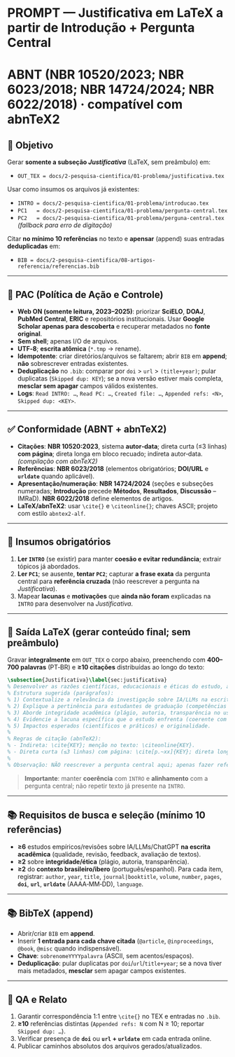 # PROMPT — **Justificativa** em LaTeX a partir de **Introdução** + **Pergunta Central**
# ABNT (NBR 10520/2023; NBR 6023/2018; NBR 14724/2024; NBR 6022/2018) · compatível com **abnTeX2**

## 🎯 Objetivo
Gerar **somente a subseção _Justificativa_** (LaTeX, sem preâmbulo) em:
- `OUT_TEX = docs/2-pesquisa-cientifica/01-problema/justificativa.tex`

Usar como insumos os arquivos já existentes:
- `INTRO = docs/2-pesquisa-cientifica/01-problema/introducao.tex`
- `PC1   = docs/2-pesquisa-cientifica/01-problema/pergunta-central.tex`
- `PC2   = docs/2-pesquisa-cientifica/01-problema/perguna-central.tex`  *(fallback para erro de digitação)*

Citar **no mínimo 10 referências** no texto e **apensar** (append) suas entradas **deduplicadas** em:
- `BIB = docs/2-pesquisa-cientifica/08-artigos-referencia/referencias.bib`

---

## 🔐 PAC (Política de Ação e Controle)
- **Web ON (somente leitura, 2023–2025)**: priorizar **SciELO**, **DOAJ**, **PubMed Central**, **ERIC** e repositórios institucionais. Usar **Google Scholar apenas para descoberta** e recuperar metadados no **fonte original**.
- **Sem shell**; apenas I/O de arquivos.
- **UTF‑8**; **escrita atômica** (`*.tmp` → rename).
- **Idempotente**: criar diretórios/arquivos se faltarem; abrir `BIB` em **append**; **não** sobrescrever entradas existentes.
- **Deduplicação** no `.bib`: comparar por `doi` > `url` > `(title+year)`; pular duplicatas (`Skipped dup: KEY`); se a nova versão estiver mais completa, **mesclar sem apagar** campos válidos existentes.
- **Logs**: `Read INTRO: …`, `Read PC: …`, `Created file: …`, `Appended refs: <N>`, `Skipped dup: <KEY>`.

---

## ✅ Conformidade (ABNT + abnTeX2)
- **Citações**: **NBR 10520:2023**, sistema **autor‑data**; direta curta (≤3 linhas) **com página**; direta longa em bloco recuado; indireta autor‑data. *(compilação com abnTeX2)*
- **Referências**: **NBR 6023/2018** (elementos obrigatórios; **DOI/URL** e **`urldate`** quando aplicável).
- **Apresentação/numeração**: **NBR 14724/2024** (seções e subseções numeradas; **Introdução** precede **Métodos**, **Resultados**, **Discussão** – IMRaD). **NBR 6022/2018** define elementos de artigos.
- **LaTeX/abnTeX2**: usar `\cite{}` e `\citeonline{}`; chaves ASCII; projeto com estilo `abntex2-alf`.

---

## 🔎 Insumos obrigatórios
1) **Ler `INTRO`** (se existir) para manter **coesão e evitar redundância**; extrair tópicos já abordados.  
2) **Ler `PC1`**; se ausente, **tentar `PC2`**; capturar **a frase exata** da pergunta central para **referência cruzada** (não reescrever a pergunta na _Justificativa_).  
3) Mapear **lacunas** e **motivações** que **ainda não foram** explicadas na `INTRO` para desenvolver na _Justificativa_.

---

## 🧱 Saída LaTeX (gerar conteúdo final; **sem preâmbulo**)
Gravar **integralmente** em `OUT_TEX` o corpo abaixo, preenchendo com **400–700 palavras** (PT‑BR) e **≥10 citações** distribuídas ao longo do texto:

```latex
\subsection{Justificativa}\label{sec:justificativa}
% Desenvolver as razões científicas, educacionais e éticas do estudo, a partir da literatura recente (2023--2025).
% Estrutura sugerida (parágrafos):
% 1) Contextualize a relevância da investigação sobre IA/LLMs na escrita acadêmica (benefícios e riscos).
% 2) Explique a pertinência para estudantes de graduação (competências de escrita, feedback, desigualdades de acesso).
% 3) Aborde integridade acadêmica (plágio, autoria, transparência no uso de IA) e políticas institucionais.
% 4) Evidencie a lacuna específica que o estudo enfrenta (coerente com a INTRO e com a pergunta central lida do arquivo).
% 5) Impactos esperados (científicos e práticos) e originalidade.
%
% Regras de citação (abnTeX2):
% - Indireta: \cite{KEY}; menção no texto: \citeonline{KEY}.
% - Direta curta (≤3 linhas) com página: \cite[p.~xx]{KEY}; direta longa: bloco recuado + \cite[p.~xx]{KEY}.
%
% Observação: NÃO reescrever a pergunta central aqui; apenas fazer referência a ela.
```

> **Importante**: manter **coerência** com `INTRO` e **alinhamento** com a pergunta central; não repetir texto já presente na `INTRO`.

---

## 📚 Requisitos de busca e seleção (mínimo **10** referências)
- **≥6** estudos empíricos/revisões sobre IA/LLMs/ChatGPT **na escrita acadêmica** (qualidade, revisão, feedback, avaliação de textos).
- **≥2** sobre **integridade/ética** (plágio, autoria, transparência).
- **≥2** do **contexto brasileiro/ibero** (português/espanhol).
Para cada item, registrar: `author`, `year`, `title`, `journal|booktitle`, `volume`, `number`, `pages`, **`doi`**, **`url`**, **`urldate`** (AAAA‑MM‑DD), `language`.

---

## 📚 BibTeX (append)
- Abrir/criar `BIB` em **append**.
- Inserir **1 entrada para cada chave citada** (`@article`, `@inproceedings`, `@book`, `@misc` quando indispensável).
- **Chave**: `sobrenomeYYYYpalavra` (ASCII, sem acentos/espaços).
- **Deduplicação**: pular duplicatas por `doi`/`url`/`title+year`; se a nova tiver mais metadados, **mesclar** sem apagar campos existentes.

---

## 🧪 QA e Relato
1) Garantir correspondência 1:1 entre `\cite{}` no TEX e entradas no `.bib`.  
2) **≥10** referências distintas (`Appended refs: N` com N ≥ 10; reportar `Skipped dup: …`).  
3) Verificar presença de **`doi`** ou **`url` + `urldate`** em cada entrada online.  
4) Publicar caminhos absolutos dos arquivos gerados/atualizados.
